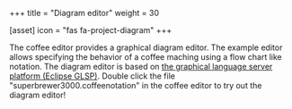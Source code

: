 +++
title = "Diagram editor"
weight = 30

[asset]
  icon = "fas fa-project-diagram"
+++

The coffee editor provides a graphical diagram editor. The example editor allows specifying the behavior of a coffee maching using a flow chart like notation. The diagram editor is based on [the graphical language server platform (Eclipse GLSP)](https://www.eclipse.dev/glsp/). Double click the file "superbrewer3000.coffeenotation" in the coffee editor to try out the diagram editor!
